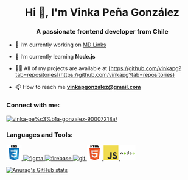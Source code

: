 <h1 align="center">Hi 👋, I'm Vinka Peña González</h1>
<h3 align="center">A passionate frontend developer from Chile</h3>

- 🔭 I’m currently working on [MD Links](https://github.com/vinkapg/DEV003-md-links)

- 🌱 I’m currently learning **Node.js**

- 👨‍💻 All of my projects are available at [https://github.com/vinkapg?tab=repositories](https://github.com/vinkapg?tab=repositories)

- 📫 How to reach me **vinkapgonzalez@gmail.com**

<h3 align="left">Connect with me:</h3>
<p align="left">
<a href="https://linkedin.com/in/vinka-pe%c3%b1a-gonzalez-90007218a/" target="blank"><img align="center" src="https://raw.githubusercontent.com/rahuldkjain/github-profile-readme-generator/master/src/images/icons/Social/linked-in-alt.svg" alt="vinka-pe%c3%b1a-gonzalez-90007218a/" height="30" width="40" /></a>
</p>

<h3 align="left">Languages and Tools:</h3>
<p align="left"> <a href="https://www.w3schools.com/css/" target="_blank" rel="noreferrer"> <img src="https://raw.githubusercontent.com/devicons/devicon/master/icons/css3/css3-original-wordmark.svg" alt="css3" width="40" height="40"/> </a> <a href="https://www.figma.com/" target="_blank" rel="noreferrer"> <img src="https://www.vectorlogo.zone/logos/figma/figma-icon.svg" alt="figma" width="40" height="40"/> </a> <a href="https://firebase.google.com/" target="_blank" rel="noreferrer"> <img src="https://www.vectorlogo.zone/logos/firebase/firebase-icon.svg" alt="firebase" width="40" height="40"/> </a> <a href="https://git-scm.com/" target="_blank" rel="noreferrer"> <img src="https://www.vectorlogo.zone/logos/git-scm/git-scm-icon.svg" alt="git" width="40" height="40"/> </a> <a href="https://www.w3.org/html/" target="_blank" rel="noreferrer"> <img src="https://raw.githubusercontent.com/devicons/devicon/master/icons/html5/html5-original-wordmark.svg" alt="html5" width="40" height="40"/> </a> <a href="https://developer.mozilla.org/en-US/docs/Web/JavaScript" target="_blank" rel="noreferrer"> <img src="https://raw.githubusercontent.com/devicons/devicon/master/icons/javascript/javascript-original.svg" alt="javascript" width="40" height="40"/> </a> <a href="https://nodejs.org" target="_blank" rel="noreferrer"> <img src="https://raw.githubusercontent.com/devicons/devicon/master/icons/nodejs/nodejs-original-wordmark.svg" alt="nodejs" width="40" height="40"/> </a> </p>

[![Anurag's GitHub stats](https://github-readme-stats.vercel.app/apivinkapganuraghazra)](https://github.com/anuraghazra/github-readme-stats)
